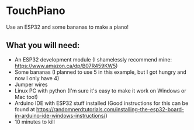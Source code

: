 # TouchPiano
Use an ESP32 and some bananas to make a piano!

## What you will need:
- An ESP32 development module (I shamelessly recommend mine: https://www.amazon.ca/dp/B07R459KW5)
- Some bananas (I planned to use 5 in this example, but I got hungry and now I only have 4)
- Jumper wires
- Linux PC with python (I'm sure it's easy to make it work on Windows or Mac too!)
- Arduino IDE with ESP32 stuff installed (Good instructions for this can be found at https://randomnerdtutorials.com/installing-the-esp32-board-in-arduino-ide-windows-instructions/)
- 10 minutes to kill



